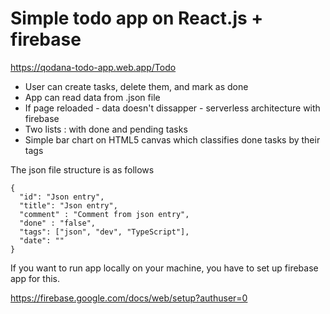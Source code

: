 # Simple todo app on React.js + firebase

https://qodana-todo-app.web.app/Todo

* User can create tasks, delete them, and mark as done
* App can read data from .json file
* If page reloaded - data doesn't dissapper - serverless architecture with firebase
* Two lists : with done and pending tasks
* Simple bar chart on HTML5 canvas which classifies done tasks by their tags

The json file structure is as follows

```
{
  "id": "Json entry",
  "title": "Json entry",
  "comment" : "Comment from json entry",
  "done" : "false",
  "tags": ["json", "dev", "TypeScript"],
  "date": ""
}
```

If you want to run app locally on your machine, you have to set up firebase app for this.

https://firebase.google.com/docs/web/setup?authuser=0
